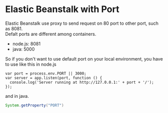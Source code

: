 Elastic Beanstalk with Port
========
Elastic Beanstalk use proxy to send request on 80 port to other port, such as 8081.  
Defalt ports are different among containers.
- node.js: 8081
- java: 5000

So if you don't want to use default port on your local environment, you have to use like this in node.js
```node
var port = process.env.PORT || 3000;
var server = app.listen(port, function () {
  console.log('Server running at http://127.0.0.1:' + port + '/');
});
```
and in java.
```java
System.getProperty("PORT")
```
